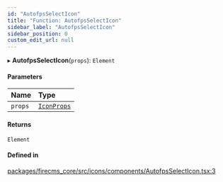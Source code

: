 ```yaml
---
id: "AutofpsSelectIcon"
title: "Function: AutofpsSelectIcon"
sidebar_label: "AutofpsSelectIcon"
sidebar_position: 0
custom_edit_url: null
---
```


▸ **AutofpsSelectIcon**(`props`): `Element`

#### Parameters

| Name | Type |
| :------ | :------ |
| `props` | [`IconProps`](../types/IconProps.md) |

#### Returns

`Element`

#### Defined in

[packages/firecms_core/src/icons/components/AutofpsSelectIcon.tsx:3](https://github.com/FireCMSco/firecms/blob/d45f3739/packages/firecms_core/src/icons/components/AutofpsSelectIcon.tsx#L3)

